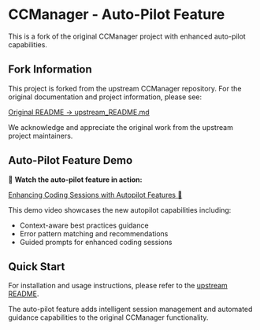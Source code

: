 # CCManager - Auto-Pilot Feature

This is a fork of the original CCManager project with enhanced auto-pilot capabilities.

## Fork Information

This project is forked from the upstream CCManager repository. For the original documentation and project information, please see:

[Original README → upstream_README.md](./upstream_README.md)

We acknowledge and appreciate the original work from the upstream project maintainers.

## Auto-Pilot Feature Demo

🎥 **Watch the auto-pilot feature in action:**

[Enhancing Coding Sessions with Autopilot Features 🚀](https://www.loom.com/share/d979194c7f734129b21708656ad3c7b6?sid=699a3478-257f-417b-b4f5-823752a03a51)

This demo video showcases the new autopilot capabilities including:
- Context-aware best practices guidance
- Error pattern matching and recommendations
- Guided prompts for enhanced coding sessions

## Quick Start

For installation and usage instructions, please refer to the [upstream README](./upstream_README.md).

The auto-pilot feature adds intelligent session management and automated guidance capabilities to the original CCManager functionality.